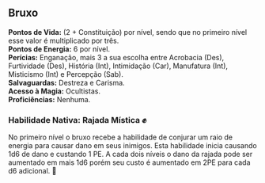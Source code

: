 ## Bruxo <a id="bruxo"></a>

**Pontos de Vida:** (2 + Constituição) por nível, sendo que no primeiro nível esse valor é multiplicado por três.</br>
**Pontos de Energia:** 6 por nível.</br>
**Perícias:** Enganação, mais 3 a sua escolha entre Acrobacia (Des), Furtividade (Des), História (Int), Intimidação (Car), Manufatura (Int), Misticismo (Int) e Percepção (Sab).</br>
**Salvaguardas:** Destreza e Carisma.</br>
**Acesso à Magia:** Ocultistas.</br>
**Proficiências:** Nenhuma.</br>

### Habilidade Nativa: Rajada Mística ✊
No primeiro nível o bruxo recebe a habilidade de conjurar um raio de energia para causar dano em seus inimigos. Esta habilidade inicia causando 1d6 de dano e custando 1 PE. A cada dois níveis o dano da rajada pode ser aumentado em mais 1d6 porém seu custo é aumentado em 2PE para cada d6 adicional. 🧙